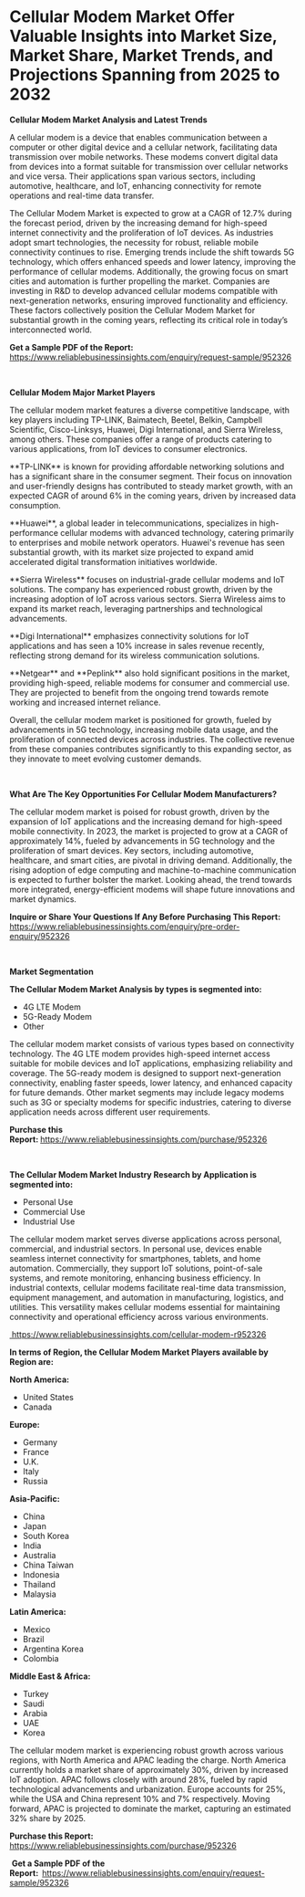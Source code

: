<p><h1>Cellular Modem Market Offer Valuable Insights into Market Size, Market Share, Market Trends, and Projections Spanning from 2025 to 2032</h1></p><p><strong>Cellular Modem Market Analysis and Latest Trends</strong></p>
<p><p>A cellular modem is a device that enables communication between a computer or other digital device and a cellular network, facilitating data transmission over mobile networks. These modems convert digital data from devices into a format suitable for transmission over cellular networks and vice versa. Their applications span various sectors, including automotive, healthcare, and IoT, enhancing connectivity for remote operations and real-time data transfer.</p><p>The Cellular Modem Market is expected to grow at a CAGR of 12.7% during the forecast period, driven by the increasing demand for high-speed internet connectivity and the proliferation of IoT devices. As industries adopt smart technologies, the necessity for robust, reliable mobile connectivity continues to rise. Emerging trends include the shift towards 5G technology, which offers enhanced speeds and lower latency, improving the performance of cellular modems. Additionally, the growing focus on smart cities and automation is further propelling the market. Companies are investing in R&D to develop advanced cellular modems compatible with next-generation networks, ensuring improved functionality and efficiency. These factors collectively position the Cellular Modem Market for substantial growth in the coming years, reflecting its critical role in today’s interconnected world.</p></p>
<p><strong>Get a Sample PDF of the Report:&nbsp;</strong> <a href="https://www.reliablebusinessinsights.com/enquiry/request-sample/952326?utm_campaign=3368&utm_medium=2&utm_source=Github&utm_content=ia&utm_term=17042025&utm_id=cellular-modem">https://www.reliablebusinessinsights.com/enquiry/request-sample/952326</a></p>
<p>&nbsp;</p>
<p><strong>Cellular Modem Major Market Players</strong></p>
<p><p>The cellular modem market features a diverse competitive landscape, with key players including TP-LINK, Baimatech, Beetel, Belkin, Campbell Scientific, Cisco-Linksys, Huawei, Digi International, and Sierra Wireless, among others. These companies offer a range of products catering to various applications, from IoT devices to consumer electronics.</p><p>**TP-LINK** is known for providing affordable networking solutions and has a significant share in the consumer segment. Their focus on innovation and user-friendly designs has contributed to steady market growth, with an expected CAGR of around 6% in the coming years, driven by increased data consumption.</p><p>**Huawei**, a global leader in telecommunications, specializes in high-performance cellular modems with advanced technology, catering primarily to enterprises and mobile network operators. Huawei's revenue has seen substantial growth, with its market size projected to expand amid accelerated digital transformation initiatives worldwide. </p><p>**Sierra Wireless** focuses on industrial-grade cellular modems and IoT solutions. The company has experienced robust growth, driven by the increasing adoption of IoT across various sectors. Sierra Wireless aims to expand its market reach, leveraging partnerships and technological advancements.</p><p>**Digi International** emphasizes connectivity solutions for IoT applications and has seen a 10% increase in sales revenue recently, reflecting strong demand for its wireless communication solutions.</p><p>**Netgear** and **Peplink** also hold significant positions in the market, providing high-speed, reliable modems for consumer and commercial use. They are projected to benefit from the ongoing trend towards remote working and increased internet reliance.</p><p>Overall, the cellular modem market is positioned for growth, fueled by advancements in 5G technology, increasing mobile data usage, and the proliferation of connected devices across industries. The collective revenue from these companies contributes significantly to this expanding sector, as they innovate to meet evolving customer demands.</p></p>
<p>&nbsp;</p>
<p><strong>What Are The Key Opportunities For Cellular Modem Manufacturers?</strong></p>
<p><p>The cellular modem market is poised for robust growth, driven by the expansion of IoT applications and the increasing demand for high-speed mobile connectivity. In 2023, the market is projected to grow at a CAGR of approximately 14%, fueled by advancements in 5G technology and the proliferation of smart devices. Key sectors, including automotive, healthcare, and smart cities, are pivotal in driving demand. Additionally, the rising adoption of edge computing and machine-to-machine communication is expected to further bolster the market. Looking ahead, the trend towards more integrated, energy-efficient modems will shape future innovations and market dynamics.</p></p>
<p><strong>Inquire or Share Your Questions If Any Before Purchasing This Report:</strong> <a href="https://www.reliablebusinessinsights.com/enquiry/pre-order-enquiry/952326?utm_campaign=3368&utm_medium=2&utm_source=Github&utm_content=ia&utm_term=17042025&utm_id=cellular-modem">https://www.reliablebusinessinsights.com/enquiry/pre-order-enquiry/952326</a></p>
<p>&nbsp;</p>
<p><strong>Market Segmentation</strong></p>
<p><strong>The Cellular Modem Market Analysis by types is segmented into:</strong></p>
<p><ul><li>4G LTE Modem</li><li>5G-Ready Modem</li><li>Other</li></ul></p>
<p><p>The cellular modem market consists of various types based on connectivity technology. The 4G LTE modem provides high-speed internet access suitable for mobile devices and IoT applications, emphasizing reliability and coverage. The 5G-ready modem is designed to support next-generation connectivity, enabling faster speeds, lower latency, and enhanced capacity for future demands. Other market segments may include legacy modems such as 3G or specialty modems for specific industries, catering to diverse application needs across different user requirements.</p></p>
<p><strong>Purchase this Report:&nbsp;</strong><a href="https://www.reliablebusinessinsights.com/purchase/952326?utm_campaign=3368&utm_medium=2&utm_source=Github&utm_content=ia&utm_term=17042025&utm_id=cellular-modem">https://www.reliablebusinessinsights.com/purchase/952326</a></p>
<p>&nbsp;</p>
<p><strong>The Cellular Modem Market Industry Research by Application is segmented into:</strong></p>
<p><ul><li>Personal Use</li><li>Commercial Use</li><li>Industrial Use</li></ul></p>
<p><p>The cellular modem market serves diverse applications across personal, commercial, and industrial sectors. In personal use, devices enable seamless internet connectivity for smartphones, tablets, and home automation. Commercially, they support IoT solutions, point-of-sale systems, and remote monitoring, enhancing business efficiency. In industrial contexts, cellular modems facilitate real-time data transmission, equipment management, and automation in manufacturing, logistics, and utilities. This versatility makes cellular modems essential for maintaining connectivity and operational efficiency across various environments.</p></p>
<p><a href="https://www.reliablebusinessinsights.com/cellular-modem-r952326?utm_campaign=3368&utm_medium=2&utm_source=Github&utm_content=ia&utm_term=17042025&utm_id=cellular-modem">&nbsp;https://www.reliablebusinessinsights.com/cellular-modem-r952326</a></p>
<p><strong>In terms of Region, the Cellular Modem Market Players available by Region are:</strong></p>
<p>
    <p> <strong> North America: </strong>
        <ul>
            <li>United States</li>
            <li>Canada</li>
        </ul>
        </p> 
    <p> <strong> Europe: </strong>
        <ul>
            <li>Germany</li>
            <li>France</li>
            <li>U.K.</li>
            <li>Italy</li>
            <li>Russia</li>
        </ul>
        </p> 
    <p> <strong> Asia-Pacific: </strong>
        <ul>
            <li>China</li>
            <li>Japan</li>
            <li>South Korea</li>
            <li>India</li>
            <li>Australia</li>
            <li>China Taiwan</li>
            <li>Indonesia</li>
            <li>Thailand</li>
            <li>Malaysia</li>
        </ul>
        </p> 
    <p> <strong> Latin America: </strong>
        <ul>
            <li>Mexico</li>
            <li>Brazil</li>
            <li>Argentina Korea</li>
            <li>Colombia</li>
        </ul>
        </p> 
    <p> <strong> Middle East & Africa: </strong>
        <ul>
            <li>Turkey</li>
            <li>Saudi</li>
            <li>Arabia</li>
            <li>UAE</li>
            <li>Korea</li>
        </ul>
    </p>
    </p>
<p><p>The cellular modem market is experiencing robust growth across various regions, with North America and APAC leading the charge. North America currently holds a market share of approximately 30%, driven by increased IoT adoption. APAC follows closely with around 28%, fueled by rapid technological advancements and urbanization. Europe accounts for 25%, while the USA and China represent 10% and 7% respectively. Moving forward, APAC is projected to dominate the market, capturing an estimated 32% share by 2025.</p></p>
<p><strong>Purchase this Report: </strong><a href="https://www.reliablebusinessinsights.com/purchase/952326?utm_campaign=3368&utm_medium=2&utm_source=Github&utm_content=ia&utm_term=17042025&utm_id=cellular-modem">https://www.reliablebusinessinsights.com/purchase/952326</a></p>
<p>&nbsp;<strong>Get a Sample PDF of the Report:&nbsp;&nbsp;</strong><a href="https://www.reliablebusinessinsights.com/enquiry/request-sample/952326?utm_campaign=3368&utm_medium=2&utm_source=Github&utm_content=ia&utm_term=17042025&utm_id=cellular-modem">https://www.reliablebusinessinsights.com/enquiry/request-sample/952326</a></p>
<p><strong></strong></p>
<p><p></p><p></p><p></p></p>